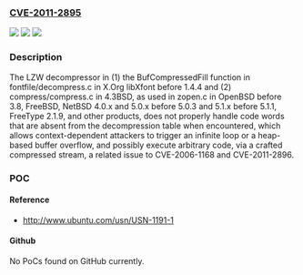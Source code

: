 ### [CVE-2011-2895](https://cve.mitre.org/cgi-bin/cvename.cgi?name=CVE-2011-2895)
![](https://img.shields.io/static/v1?label=Product&message=n%2Fa&color=blue)
![](https://img.shields.io/static/v1?label=Version&message=%3D%20n%2Fa%20&color=brighgreen)
![](https://img.shields.io/static/v1?label=Vulnerability&message=n%2Fa&color=brighgreen)

### Description

The LZW decompressor in (1) the BufCompressedFill function in fontfile/decompress.c in X.Org libXfont before 1.4.4 and (2) compress/compress.c in 4.3BSD, as used in zopen.c in OpenBSD before 3.8, FreeBSD, NetBSD 4.0.x and 5.0.x before 5.0.3 and 5.1.x before 5.1.1, FreeType 2.1.9, and other products, does not properly handle code words that are absent from the decompression table when encountered, which allows context-dependent attackers to trigger an infinite loop or a heap-based buffer overflow, and possibly execute arbitrary code, via a crafted compressed stream, a related issue to CVE-2006-1168 and CVE-2011-2896.

### POC

#### Reference
- http://www.ubuntu.com/usn/USN-1191-1

#### Github
No PoCs found on GitHub currently.

